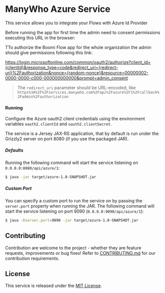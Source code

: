 ManyWho Azure Service
=====================

This service allows you to integrate your Flows with Azure Id Provider

Before running the app for first time the admin need to consent permissions executing this URL in the browser:


TTo authorize the Boomi Flow app for the whole organization the admin should give permissions following this link:

https://login.microsoftonline.com/common/oauth2/authorize?client_id={clientId}&response_type=code&redirect_uri={redirect-uri}%2Fauthorization&nonce={random-nonce}&resource=00000002-0000-0000-c000-000000000000&prompt=admin_consent

> The `redirect_uri` parameter should be URL-encoded, like `https%3A%2F%2Fservices.manywho.com%2Fapi%2Fazure%2F1%2Fcallback%2Fadmin%2Fauthorization`

#### Running

Configure the Azure oauth2 client credentials using the environment variables `oauth2.clientId` and `oauth2.clientSecret`.

The service is a Jersey JAX-RS application, that by default is run under the Grizzly2 server on port 8080 (if you use 
the packaged JAR).

##### Defaults

Running the following command will start the service listening on `0.0.0.0:8080/api/azure/1`:

```bash
$ java -jar target/azure-1.0-SNAPSHOT.jar
```

##### Custom Port

You can specify a custom port to run the service on by passing the `server.port` property when running the JAR. The
following command will start the service listening on port 9090 (`0.0.0.0:9090/api/azure/1`):

```bash
$ java -Dserver.port=9090 -jar target/azure-1.0-SNAPSHOT.jar
```

## Contributing

Contribution are welcome to the project - whether they are feature requests, improvements or bug fixes! Refer to 
[CONTRIBUTING.md](CONTRIBUTING.md) for our contribution requirements.

## License

This service is released under the [MIT License](http://opensource.org/licenses/mit-license.php).
